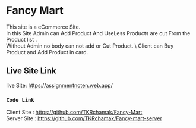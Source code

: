 # Fancy Mart

This site is a eCommerce Site.\
In this Site Admin can Add Product And UseLess Products are cut From the Product list . \
Without Admin no body can not add or Cut Product. \ 
Client can Buy Product and Add Product in card.


## Live Site Link

live Site: https://assignmentnoten.web.app/

### `Code Link`

Client Site : https://github.com/TKRchamak/Fancy-Mart \
Server Site : https://github.com/TKRchamak/Fancy-mart-server 
